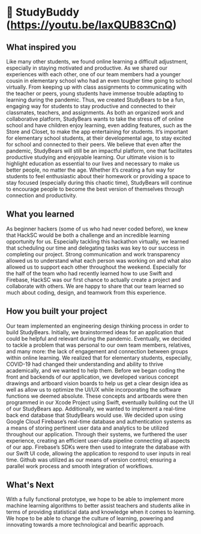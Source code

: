 # 🐻 StudyBuddy (https://youtu.be/laxQUB83CnQ)

## What inspired you
Like many other students, we found online learning a difficult adjustment, especially in staying motivated and productive. As we shared our experiences with each other, one of our team members had a younger cousin in elementary school who had an even tougher time going to school virtually. From keeping up with class assignments to communicating with the teacher or peers, young students have immense trouble adapting to learning during the pandemic. Thus, we created StudyBears to be a fun, engaging way for students to stay productive and connected to their classmates, teachers, and assignments. As both an organized work and collaborative platform, StudyBears wants to take the stress off of online school and have children enjoy learning, even adding features, such as the Store and Closet, to make the app entertaining for students. It’s important for elementary school students, at their developmental age, to stay excited for school and connected to their peers. We believe that even after the pandemic, StudyBears will still be an impactful platform, one that facilitates productive studying and enjoyable learning. Our ultimate vision is to highlight education as essential to our lives and necessary to make us better people, no matter the age. Whether it’s creating a fun way for students to feel enthusiastic about their homework or providing a space to stay focused (especially during this chaotic time), StudyBears will continue to encourage people to become the best version of themselves through connection and productivity.

## What you learned
As beginner hackers (some of us who had never coded before), we knew that HackSC would be both a challenge and an incredible learning opportunity for us. Especially tackling this hackathon virtually, we learned that scheduling our time and delegating tasks was key to our success in completing our project. Strong communication and work transparency allowed us to understand what each person was working on and what also allowed us to support each other throughout the weekend. Especially for the half of the team who had recently learned how to use Swift and Firebase, HackSC was our first chance to actually create a project and collaborate with others. We are happy to share that our team learned so much about coding, design, and teamwork from this experience.

## How you built your project
Our team implemented an engineering design thinking process in order to build StudyBears. Initially, we brainstormed ideas for an application that could be helpful and relevant during the pandemic. Eventually, we decided to tackle a problem that was personal to our own team members, relatives, and many more: the lack of engagement and connection between groups within online learning. We realized that for elementary students, especially, COVID-19 had changed their understanding and ability to thrive academically, and we wanted to help them. Before we began coding the front and backends of our application, we developed various concept drawings and artboard vision boards to help us get a clear design idea as well as allow us to optimize the UI/UX while incorporating the software functions we deemed absolute. These concepts and artboards were then programmed in our Xcode Project using Swift, eventually building out the UI of our StudyBears app. Additionally, we wanted to implement a real-time back end database that StudyBears would use. We decided upon using Google Cloud Firebase’s real-time database and authentication systems as a means of storing pertinent user data and analytics to be utilized throughout our application. Through their systems, we furthered the user experience, creating an efficient user-data pipeline connecting all aspects of our app. Firebase’s SDKs were then used to integrate the database with our Swift UI code, allowing the application to respond to user inputs in real time. Github was utilized as our means of version control; ensuring a parallel work process and smooth integration of workflows.

## What's Next
With a fully functional prototype, we hope to be able to implement more machine learning algorithms to better assist teachers and students alike in terms of providing statistical data and knowledge when it comes to learning. We hope to be able to change the culture of learning, powering and innovating towards a more technological and bearific approach.
